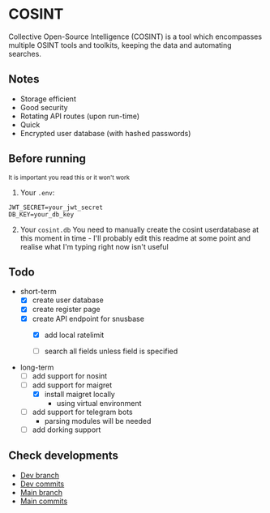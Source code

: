 # COSINT
Collective Open-Source Intelligence (COSINT) is a tool which encompasses multiple OSINT tools and toolkits, keeping the data and automating searches.

## Notes
- Storage efficient
- Good security
- Rotating API routes (upon run-time)
- Quick
- Encrypted user database (with hashed passwords)

## Before running
<sup>It is important you read this or it won't work</sup>

1. Your `.env`:
```
JWT_SECRET=your_jwt_secret
DB_KEY=your_db_key
```

2. Your `cosint.db`
You need to manually create the cosint userdatabase at this moment in time - I'll probably edit this readme at some point and realise what I'm typing right now isn't useful

## Todo
* short-term
  - [x] create user database
  - [x] create register page
  - [x] create API endpoint for snusbase
    - [x] add local ratelimit 
    - [ ] search all fields unless field is specified


* long-term
  - [ ] add support for nosint
  - [ ] add support for maigret
    - [x] install maigret locally 
      * using virtual environment
  - [ ] add support for telegram bots
    * parsing modules will be needed
  - [ ] add dorking support

## Check developments
- [Dev branch](https://github.com/cyivor/COSINT/tree/dev)
- [Dev commits](https://github.com/cyivor/COSINT/commits/dev/)
- [Main branch](https://github.com/cyivor/COSINT)
- [Main commits](https://github.com/cyivor/COSINT/commits/main/)